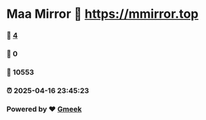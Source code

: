 # Maa Mirror :link: https://mmirror.top 
### :page_facing_up: [4](https://mmirror.top/tag.html) 
### :speech_balloon: 0 
### :hibiscus: 10553 
### :alarm_clock: 2025-04-16 23:45:23 
### Powered by :heart: [Gmeek](https://github.com/Meekdai/Gmeek)
